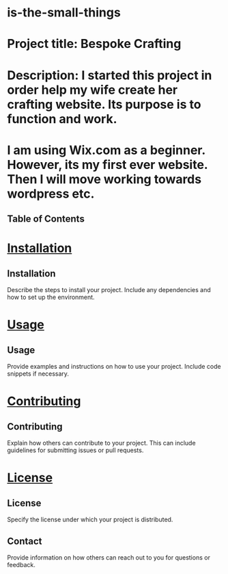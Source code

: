 # is-the-small-things
# Project title: Bespoke Crafting
# Description: I started this project in order help my wife create her crafting website. Its purpose is to function and work.
# I am using Wix.com as a beginner. However, its my first ever website. Then I will move working towards wordpress etc.
## Table of Contents
# [Installation](#installation)
## Installation
Describe the steps to install your project. Include any dependencies and how to set up the environment.


# [Usage](#usage)
## Usage
Provide examples and instructions on how to use your project. Include code snippets if necessary.


# [Contributing](#contributing)
## Contributing
Explain how others can contribute to your project. This can include guidelines for submitting issues or pull requests.


# [License](#license)
## License
Specify the license under which your project is distributed.
## Contact
Provide information on how others can reach out to you for questions or feedback.

